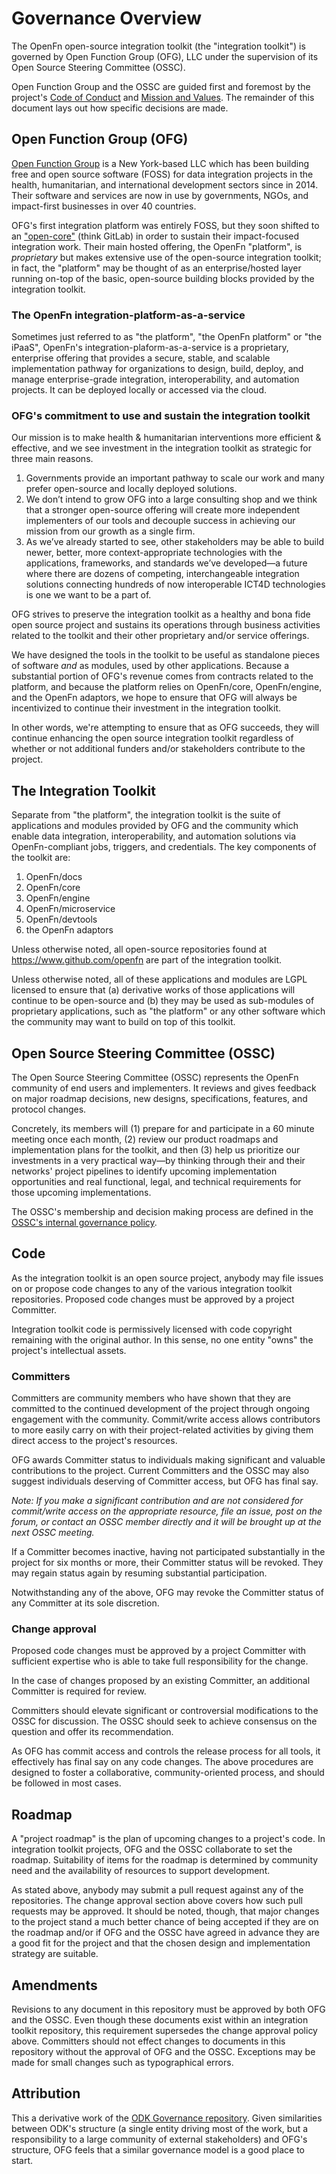 # Governance Overview

The OpenFn open-source integration toolkit (the "integration toolkit") is
governed by Open Function Group (OFG), LLC under the supervision of its Open
Source Steering Committee (OSSC).

Open Function Group and the OSSC are guided first and foremost by the project's
[Code of Conduct](CODE-OF-CONDUCT.md) and
[Mission and Values](MISSION-AND-VALUES.md). The remainder of this document lays
out how specific decisions are made.

## Open Function Group (OFG)

[Open Function Group](https://www.openfn.org) is a New York-based LLC which has
been building free and open source software (FOSS) for data integration projects
in the health, humanitarian, and international development sectors since
in 2014. Their software and services are now in use by governments, NGOs, and
impact-first businesses in over 40 countries.

OFG's first integration platform was entirely FOSS, but they soon shifted to an
["open-core"](https://en.wikipedia.org/wiki/Open-core_model) (think GitLab) in
order to sustain their impact-focused integration work. Their main hosted
offering, the OpenFn "platform", is _proprietary_ but makes extensive use of the
open-source integration toolkit; in fact, the "platform" may be thought of as an
enterprise/hosted layer running on-top of the basic, open-source building blocks
provided by the integration toolkit.

### The OpenFn integration-platform-as-a-service

Sometimes just referred to as "the platform", "the OpenFn platform" or "the
iPaaS", OpenFn's integration-plaform-as-a-service is a proprietary, enterprise
offering that provides a secure, stable, and scalable implementation pathway for
organizations to design, build, deploy, and manage enterprise-grade integration,
interoperability, and automation projects. It can be deployed locally or
accessed via the cloud.

### OFG's commitment to use and sustain the integration toolkit

Our mission is to make health & humanitarian interventions more efficient &
effective, and we see investment in the integration toolkit as strategic for
three main reasons.

1. Governments provide an important pathway to scale our work and many prefer
   open-source and locally deployed solutions.
2. We don’t intend to grow OFG into a large consulting shop and we think that a
   stronger open-source offering will create more independent implementers of
   our tools and decouple success in achieving our mission from our growth as a
   single firm.
3. As we’ve already started to see, other stakeholders may be able to build
   newer, better, more context-appropriate technologies with the applications,
   frameworks, and standards we’ve developed—a future where there are dozens of
   competing, interchangeable integration solutions connecting hundreds of now
   interoperable ICT4D technologies is one we want to be a part of.

OFG strives to preserve the integration toolkit as a healthy and bona fide open
source project and sustains its operations through business activities related
to the toolkit and their other proprietary and/or service offerings.

We have designed the tools in the toolkit to be useful as standalone pieces of
software _and_ as modules, used by other applications. Because a substantial
portion of OFG's revenue comes from contracts related to the platform, and
because the platform relies on OpenFn/core, OpenFn/engine, and the OpenFn
adaptors, we hope to ensure that OFG will always be incentivized to continue
their investment in the integration toolkit.

In other words, we're attempting to ensure that as OFG succeeds, they will
continue enhancing the open source integration toolkit regardless of whether or
not additional funders and/or stakeholders contribute to the project.

## The Integration Toolkit

Separate from "the platform", the integration toolkit is the suite of
applications and modules provided by OFG and the community which enable data
integration, interoperability, and automation solutions via OpenFn-compliant
jobs, triggers, and credentials. The key components of the toolkit are:

1. OpenFn/docs
2. OpenFn/core
3. OpenFn/engine
4. OpenFn/microservice
5. OpenFn/devtools
6. the OpenFn adaptors

Unless otherwise noted, all open-source repositories found at
https://www.github.com/openfn are part of the integration toolkit.

Unless otherwise noted, all of these applications and modules are LGPL licensed
to ensure that (a) derivative works of those applications will continue to be
open-source and (b) they may be used as sub-modules of proprietary applications,
such as "the platform" or any other software which the community may want to
build on top of this toolkit.

## Open Source Steering Committee (OSSC)

The Open Source Steering Committee (OSSC) represents the OpenFn community of end
users and implementers. It reviews and gives feedback on major roadmap
decisions, new designs, specifications, features, and protocol changes.

Concretely, its members will (1) prepare for and participate in a 60 minute
meeting once each month, (2) review our product roadmaps and implementation
plans for the toolkit, and then (3) help us prioritize our investments in a very
practical way—by thinking through their and their networks' project pipelines to
identify upcoming implementation opportunities and real functional, legal, and
technical requirements for those upcoming implementations.

The OSSC's membership and decision making process are defined in the
[OSSC's internal governance policy](OSSC.md).

## Code

As the integration toolkit is an open source project, anybody may file issues on
or propose code changes to any of the various integration toolkit repositories.
Proposed code changes must be approved by a project Committer.

Integration toolkit code is permissively licensed with code copyright remaining
with the original author. In this sense, no one entity "owns" the project's
intellectual assets.

### Committers

Committers are community members who have shown that they are committed to the
continued development of the project through ongoing engagement with the
community. Commit/write access allows contributors to more easily carry on with
their project-related activities by giving them direct access to the project's
resources.

OFG awards Committer status to individuals making significant and valuable
contributions to the project. Current Committers and the OSSC may also suggest
individuals deserving of Committer access, but OFG has final say.

_Note: If you make a significant contribution and are not considered for
commit/write access on the appropriate resource, file an issue, post on the
forum, or contact an OSSC member directly and it will be brought up at the next
OSSC meeting._

If a Committer becomes inactive, having not participated substantially in the
project for six months or more, their Committer status will be revoked. They may
regain status again by resuming substantial participation.

Notwithstanding any of the above, OFG may revoke the Committer status of any
Committer at its sole discretion.

### Change approval

Proposed code changes must be approved by a project Committer with sufficient
expertise who is able to take full responsibility for the change.

In the case of changes proposed by an existing Committer, an additional
Committer is required for review.

Committers should elevate significant or controversial modifications to the OSSC
for discussion. The OSSC should seek to achieve consensus on the question and
offer its recommendation.

As OFG has commit access and controls the release process for all tools, it
effectively has final say on any code changes. The above procedures are designed
to foster a collaborative, community-oriented process, and should be followed in
most cases.

## Roadmap

A "project roadmap" is the plan of upcoming changes to a project's code. In
integration toolkit projects, OFG and the OSSC collaborate to set the roadmap.
Suitability of items for the roadmap is determined by community need and the
availability of resources to support development.

As stated above, anybody may submit a pull request against any of the
repositories. The change approval section above covers how such pull requests
may be approved. It should be noted, though, that major changes to the project
stand a much better chance of being accepted if they are on the roadmap and/or
if OFG and the OSSC have agreed in advance they are a good fit for the project
and that the chosen design and implementation strategy are suitable.

## Amendments

Revisions to any document in this repository must be approved by both OFG and
the OSSC. Even though these documents exist within an integration toolkit
repository, this requirement supersedes the change approval policy above.
Committers should not effect changes to documents in this repository without the
approval of OFG and the OSSC. Exceptions may be made for small changes such as
typographical errors.

## Attribution

This a derivative work of the
[ODK Governance repository](https://github.com/getodk/governance/). Given
similarities between ODK's structure (a single entity driving most of the work,
but a responsibility to a large community of external stakeholders) and OFG's
structure, OFG feels that a similar governance model is a good place to start.
